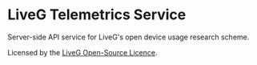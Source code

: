 # LiveG Telemetrics Service
Server-side API service for LiveG's open device usage research scheme.

Licensed by the [LiveG Open-Source Licence](LICENCE.md).